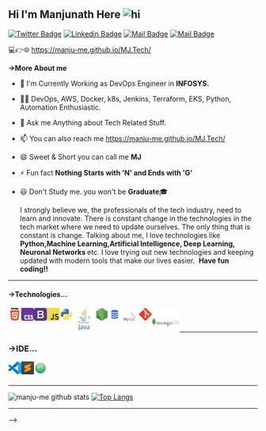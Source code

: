 
##  Hi I'm Manjunath Here <img src="https://user-images.githubusercontent.com/1303154/88677602-1635ba80-d120-11ea-84d8-d263ba5fc3c0.gif" width="28px" alt="hi">



[![Twitter Badge](https://img.shields.io/badge/-@HManjunth-1ca0f1?style=flat&labelColor=1ca0f1&logo=twitter&logoColor=white&link=https://twitter.com/Ipenywis)](https://twitter.com/HManjunth) [![Linkedin Badge](https://img.shields.io/badge/-Manjunath-0e76a8?style=flat&labelColor=0e76a8&logo=linkedin&logoColor=white)](https://www.linkedin.com/in/manjunath-hinglaje/) [![Mail Badge](https://img.shields.io/badge/-m_a_n_j_u_3_6_0-e84393?style=flat&labelColor=e84393&logo=instagram&logoColor=white)](https://www.instagram.com/m_a_n_j_u_3_6_0) [![Mail Badge](https://img.shields.io/badge/-Manjunath-c0392b?style=flat&labelColor=c0392b&logo=gmail&logoColor=white)](mailto:imindian1997@gmail.com)
<br/>

:computer::point_right::globe_with_meridians: https://manju-me.github.io/MJ.Tech/ 


<b>->More About me</b>

- 🔭 I'm Currently Working as DevOps Engineer in <b>INFOSYS.</b>
- :technologist: DevOps, AWS, Docker, k8s, Jenkins, Terraform, EKS, Python, Automation Enthusiastic.
- 💬 Ask me Anything about Tech Related Stuff.
- 📫 You can also reach me https://manju-me.github.io/MJ.Tech/
- 😄 Sweet & Short you can call me <b> MJ</b>
- ⚡ Fun fact <b>Nothing Starts with 'N' and Ends with 'G'</b>
- :smiley: Don't Study me. you won't be <b>Graduate</b>🎓 
    
    I strongly believe we, the professionals of the tech industry, need to learn and innovate. There is constant change in the technologies in the tech market where we need to update ourselves. The only thing that is constant is change. Talking about me, I love technologies like <b> Python,Machine Learning,Artificial Intelligence, Deep Learning, Neuronal Networks </b> etc. I love trying out new technologies and keeping updated with modern tools that make our lives easier. 
<b>Have fun coding!! </b>
<hr>


#### ->Technologies...

<!-- TODO: Make technologies links takes you to repositories -->

<img align="left" alt="HTML5" width="26px" src="https://raw.githubusercontent.com/github/explore/80688e429a7d4ef2fca1e82350fe8e3517d3494d/topics/html/html.png" />

<img align="left" alt="CSS" width="26px" src="https://raw.githubusercontent.com/github/explore/80688e429a7d4ef2fca1e82350fe8e3517d3494d/topics/css/css.png" />
 
<img align="left" alt="Bootstrap" width="26px" src="https://raw.githubusercontent.com/github/explore/80688e429a7d4ef2fca1e82350fe8e3517d3494d/topics/bootstrap/bootstrap.png" />

<img align="left" alt="JavaScript" width="26px" src="https://raw.githubusercontent.com/github/explore/80688e429a7d4ef2fca1e82350fe8e3517d3494d/topics/javascript/javascript.png" /> 

<img align="left" alt="Python" width="26px" src="https://raw.githubusercontent.com/github/explore/80688e429a7d4ef2fca1e82350fe8e3517d3494d/topics/python/python.png" />
 
<img align="left" alt="Java" width="46px" src="https://raw.githubusercontent.com/github/explore/80688e429a7d4ef2fca1e82350fe8e3517d3494d/topics/java/java.png" /> 

<img align="left" alt="Node.js" width="26px" src="https://raw.githubusercontent.com/github/explore/80688e429a7d4ef2fca1e82350fe8e3517d3494d/topics/nodejs/nodejs.png" />

<img align="left" alt="SQL" width="26px" src="https://raw.githubusercontent.com/github/explore/80688e429a7d4ef2fca1e82350fe8e3517d3494d/topics/sql/sql.png" />

<img align="left" alt="MySQL" width="36px" src="https://raw.githubusercontent.com/github/explore/80688e429a7d4ef2fca1e82350fe8e3517d3494d/topics/mysql/mysql.png" />

<img align="left" alt="Git" width="26px" src="https://raw.githubusercontent.com/github/explore/80688e429a7d4ef2fca1e82350fe8e3517d3494d/topics/git/git.png" />
 
<img align="left" alt="MongoDB" width="56px" src="https://raw.githubusercontent.com/github/explore/80688e429a7d4ef2fca1e82350fe8e3517d3494d/topics/mongodb/mongodb.png" />
<br>

<br/>

<hr>

### ->IDE...
<img align="left" alt="Visual Studio Code" width="26px" src="https://raw.githubusercontent.com/github/explore/80688e429a7d4ef2fca1e82350fe8e3517d3494d/topics/visual-studio-code/visual-studio-code.png" /> 

<img align="left" alt="Sublime Text" width="26px" src="https://raw.githubusercontent.com/github/explore/80688e429a7d4ef2fca1e82350fe8e3517d3494d/topics/sublime-text/sublime-text.png" />

<img align="left" alt="atom" width="26px" src="https://raw.githubusercontent.com/github/explore/80688e429a7d4ef2fca1e82350fe8e3517d3494d/topics/atom/atom.png" />

<br/>
<br/>
<hr>




![manju-me github stats](https://github-readme-stats.vercel.app/api?username=manju-me&theme=synthwave&show_icons=true)
[![Top Langs](https://github-readme-stats.vercel.app/api/top-langs/?username=manju-me&layout=compact&theme=shades-of-purple)](https://github.com/anuraghazra/github-readme-stats)

<hr>
-->
